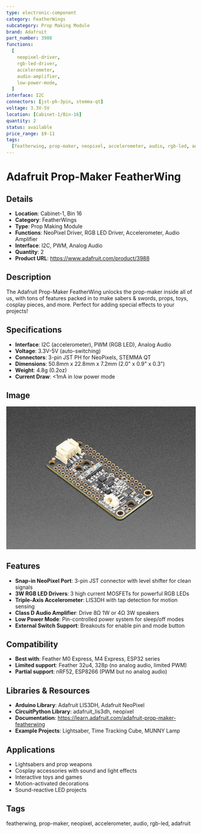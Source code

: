 ```yaml
---
type: electronic-component
category: FeatherWings
subcategory: Prop Making Module
brand: Adafruit
part_number: 3988
functions:
  [
    neopixel-driver,
    rgb-led-driver,
    accelerometer,
    audio-amplifier,
    low-power-mode,
  ]
interface: I2C
connectors: [jst-ph-3pin, stemma-qt]
voltage: 3.3V-5V
location: [Cabinet-1/Bin-16]
quantity: 2
status: available
price_range: $9-11
tags:
  [featherwing, prop-maker, neopixel, accelerometer, audio, rgb-led, adafruit]
---
```


# Adafruit Prop-Maker FeatherWing

## Details

- **Location**: Cabinet-1, Bin 16
- **Category**: FeatherWings
- **Type**: Prop Making Module
- **Functions**: NeoPixel Driver, RGB LED Driver, Accelerometer, Audio Amplifier
- **Interface**: I2C, PWM, Analog Audio
- **Quantity**: 2
- **Product URL**: https://www.adafruit.com/product/3988

## Description

The Adafruit Prop-Maker FeatherWing unlocks the prop-maker inside all of us, with tons of features packed in to make sabers & swords, props, toys, cosplay pieces, and more. Perfect for adding special effects to your projects!

## Specifications

- **Interface**: I2C (accelerometer), PWM (RGB LED), Analog Audio
- **Voltage**: 3.3V-5V (auto-switching)
- **Connectors**: 3-pin JST PH for NeoPixels, STEMMA QT
- **Dimensions**: 50.8mm x 22.8mm x 7.2mm (2.0" x 0.9" x 0.3")
- **Weight**: 4.8g (0.2oz)
- **Current Draw**: <1mA in low power mode

## Image

![Adafruit Prop-Maker FeatherWing for special effects and prop making](../attachments/3988-00.jpg)

## Features

- **Snap-in NeoPixel Port**: 3-pin JST connector with level shifter for clean signals
- **3W RGB LED Drivers**: 3 high current MOSFETs for powerful RGB LEDs
- **Triple-Axis Accelerometer**: LIS3DH with tap detection for motion sensing
- **Class D Audio Amplifier**: Drive 8Ω 1W or 4Ω 3W speakers
- **Low Power Mode**: Pin-controlled power system for sleep/off modes
- **External Switch Support**: Breakouts for enable pin and mode button

## Compatibility

- **Best with**: Feather M0 Express, M4 Express, ESP32 series
- **Limited support**: Feather 32u4, 328p (no analog audio, limited PWM)
- **Partial support**: nRF52, ESP8266 (PWM but no analog audio)

## Libraries & Resources

- **Arduino Library**: Adafruit LIS3DH, Adafruit NeoPixel
- **CircuitPython Library**: adafruit_lis3dh, neopixel
- **Documentation**: https://learn.adafruit.com/adafruit-prop-maker-featherwing
- **Example Projects**: Lightsaber, Time Tracking Cube, MUNNY Lamp

## Applications

- Lightsabers and prop weapons
- Cosplay accessories with sound and light effects
- Interactive toys and games
- Motion-activated decorations
- Sound-reactive LED projects

## Tags

featherwing, prop-maker, neopixel, accelerometer, audio, rgb-led, adafruit
